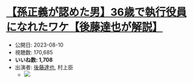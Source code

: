 # [【孫正義が認めた男】36歳で執行役員になれたワケ【後藤達也が解説】](https://www.youtube.com/watch?v=Z5ZLVzNIbcU)
-   公開日: 2023-08-10
-   視聴数: 170,685
-   **いいね数: 1,708**
-   出演者: [後藤達也](/rehacq_fan/people/後藤達也 "wikilink"), 村上臣
    - [![](https://img.youtube.com/vi/Z5ZLVzNIbcU/hqdefault.jpg)](https://www.youtube.com/watch?v=Z5ZLVzNIbcU)
